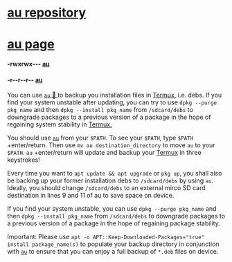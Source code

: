 <link rel="prerender" href="https://serviceanimals.github.io/Redding/">

# [au repository](https://github.com/WAE/au)
# [au page](https://wae.github.io/au/)


#### -rwxrwx--- [au](https://wae.github.io/au/au)
#### -r--r--r-- [au](https://raw.githubusercontent.com/WAE/au/master/au)


You can use [`au` 📲 ](https://raw.githubusercontent.com/WAE/au/master/au) to backup you installation files in [Termux,](https://github.com/termux) i.e. debs. If you find your system unstable after updating, you can try to use `dpkg --purge pkg_name` and then `dpkg --install pkg_name` from `/sdcard/debs` to downgrade packages to a previous version of a package in the hope of regaining system stability in [Termux.](https://github.com/termux)

You should use [`au`](https://raw.githubusercontent.com/WAE/au/master/au) from your `$PATH`. To see your `$PATH`, type `$PATH` +enter/return. Then use `mv au destination_directory` to move `au` to your `$PATH`. `au` +enter/return will update and backup your [Termux](https://termux.com/) in three keystrokes!

Every time you want to `apt update && apt upgrade` or `pkg up`, you shall also be backing up your former installation debs to `/sdcard/debs` by using `au`. Ideally, you should change `/sdcard/debs` to an external mirco SD card destination in lines 9 and 11 of au to save space on device.

If you find your system unstable, you can use `dpkg --purge pkg_name` and then `dpkg --install pkg_name` from `/sdcard/debs` to downgrade packages to a previous version of a package in the hope of regaining package stability. 

Important: Please use `apt -o APT::Keep-Downloaded-Packages="true" install package_name(s)` to populate your backup directory in conjunction with [`au`](https://raw.githubusercontent.com/WAE/au/master/au) to ensure that you can enjoy a full backup of `*.deb` files on device. 

<!-- README.md EOF -->

